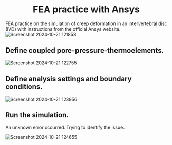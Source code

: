 <h1 align="center">FEA practice with Ansys</h1>

FEA practice on the simulation of creep deformation in an intervertebral disc (IVD) with instructions from the official Ansys website.
![Screenshot 2024-10-21 121858](https://github.com/user-attachments/assets/9c235251-2b1a-4af8-a6a7-a682effdc349)

## Define coupled pore-pressure-thermoelements.

![Screenshot 2024-10-21 122755](https://github.com/user-attachments/assets/be12f9a0-9061-4058-ae76-6c638fb4e6f2)

## Define analysis settings and boundary conditions.

![Screenshot 2024-10-21 123956](https://github.com/user-attachments/assets/87c399d2-d56d-4312-a904-c71b7dad25f5)

## Run the simulation.

An unknown error occurred. Trying to identify the issue...

![Screenshot 2024-10-21 124655](https://github.com/user-attachments/assets/0e495b7d-ed3b-4c14-96eb-9a7fa391403d)

